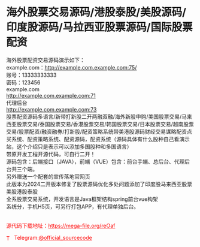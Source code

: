# 海外股票交易源码/港股泰股/美股源码/印度股源码/马拉西亚股票源码/国际股票配资

海外股票配资交易源码演示如下：<br>example.com：http://example.com.example.com:75/<br>账号：13333333333<br>密码：123456<br>example.com<br>http://example.com.example.com:71<br>代理后台<br>http://example.com.example.com:73<br>股票配资源码多语言/新带打新股二开两融双融/海外新股申购/美国股票交易/马来西亚股票交易/泰国股票交易/香港股票交易/韩国股票交易/日本股票交易/越南股票交易/股票配资/融资融券/打新股/配资策略系统带美港股源码财经交易谋略配资点买系统、配资策略系统、配资源码，配资系统（源码具体有什么股种自己看演示站，这个介绍只是表示可以添加多国股种和多国语言）<br>带原开发工程开源代码，可自行二开！<br>源码包含：后端接口（JAVA），前端（VUE）包含：前台手端、总后台、代理后台共三个端。<br>另外赠送一个配套的宣传落地官网页<br>此版本为2024二开版本修复了股票源码优化多处问题添加了印度股马来西亚股票美股港股泰股<br>全系股票交易系统，开发语言是Java框架结构spring前台vue构架<br>系统分，手机H5页，可另行打包APP，有代理单独后台。<br><br>


<p style="color: red;">源代码下载地址：<a href="https://mega-file.org/reOaf" style="color: red;">https://mega-file.org/reOaf</a></p><p style="color: red;"><img src="https://cdn-icons-png.flaticon.com/512/2111/2111646.png" alt="Telegram Icon" style="width: 16px; vertical-align: middle; margin-right: 5px;">Telegram:<a href="https://t.me/official_sourcecode" style="color: red;">@official_sourcecode</a></p>